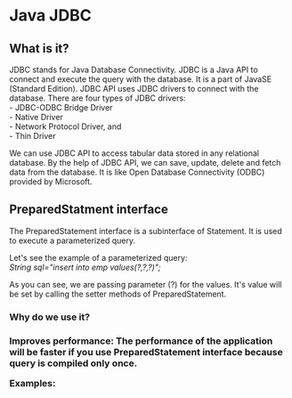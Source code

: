 <h1>Java JDBC</h1>

<h2>What is it?</h2>
JDBC stands for Java Database Connectivity. JDBC is a Java API to connect and execute the query with the database. It is a part of JavaSE (Standard Edition). JDBC API uses JDBC drivers to connect with the database. There are four types of JDBC drivers: <br>
- JDBC-ODBC Bridge Driver <br>
- Native Driver <br>
- Network Protocol Driver, and <br>
- Thin Driver <br>

We can use JDBC API to access tabular data stored in any relational database. By the help of JDBC API, we can save, update, delete and fetch data from the database. It is like Open Database Connectivity (ODBC) provided by Microsoft. <br>


<h2>PreparedStatment interface</h2>
The PreparedStatement interface is a subinterface of Statement. It is used to execute a parameterized query. <br>

Let's see the example of a parameterized query: <br>
<i>String sql="insert into emp values(?,?,?)";</i><br>

As you can see, we are passing parameter (?) for the values. It's value will be set by calling the setter methods of PreparedStatement. <br>
<h3>Why do we use it? <h3>
<b>Improves performance:</b> The performance of the application will be faster if you use PreparedStatement interface because query is compiled only once.<br>

Examples: <br>



